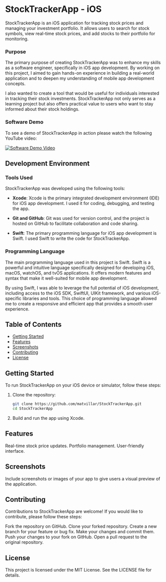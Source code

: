 # StockTrackerApp - iOS

StockTrackerApp is an iOS application for tracking stock prices and managing your investment portfolio. It allows users to search for stock symbols, view real-time stock prices, and add stocks to their portfolio for monitoring.

### Purpose

The primary purpose of creating StockTrackerApp was to enhance my skills as a software engineer, specifically in iOS app development. By working on this project, I aimed to gain hands-on experience in building a real-world application and to deepen my understanding of mobile app development concepts.

I also wanted to create a tool that would be useful for individuals interested in tracking their stock investments. StockTrackerApp not only serves as a learning project but also offers practical value to users who want to stay informed about their stock holdings.

### Software Demo

To see a demo of StockTrackerApp in action please watch the following YouTube video:

[![Software Demo Video](https://img.youtube.com/vi/tIZ8JF4S8q4/0.jpg)](https://www.youtube.com/watch?v=tIZ8JF4S8q4)

## Development Environment

### Tools Used

StockTrackerApp was developed using the following tools:

- **Xcode**: Xcode is the primary integrated development environment (IDE) for iOS app development. I used it for coding, debugging, and testing the app.

- **Git and GitHub**: Git was used for version control, and the project is hosted on GitHub to facilitate collaboration and code sharing.

- **Swift**: The primary programming language for iOS app development is Swift. I used Swift to write the code for StockTrackerApp.

### Programming Language

The main programming language used in this project is Swift. Swift is a powerful and intuitive language specifically designed for developing iOS, macOS, watchOS, and tvOS applications. It offers modern features and syntax that make it well-suited for mobile app development.

By using Swift, I was able to leverage the full potential of iOS development, including access to the iOS SDK, SwiftUI, UIKit framework, and various iOS-specific libraries and tools. This choice of programming language allowed me to create a responsive and efficient app that provides a smooth user experience.

## Table of Contents

- [Getting Started](#getting-started)
- [Features](#features)
- [Screenshots](#screenshots)
- [Contributing](#contributing)
- [License](#license)

## Getting Started

To run StockTrackerApp on your iOS device or simulator, follow these steps:

1. Clone the repository:

   ```bash
   git clone https://github.com/matvillar/StockTrackerApp.git
   cd StockTrackerApp

2. Build and run the app using Xcode.

## Features
Real-time stock price updates.
Portfolio management.
User-friendly interface.

## Screenshots
Include screenshots or images of your app to give users a visual preview of the application.

## Contributing
Contributions to StockTrackerApp are welcome! If you would like to contribute, please follow these steps:

Fork the repository on GitHub.
Clone your forked repository.
Create a new branch for your feature or bug fix.
Make your changes and commit them.
Push your changes to your fork on GitHub.
Open a pull request to the original repository.

## License
This project is licensed under the MIT License. See the LICENSE file for details.
   
